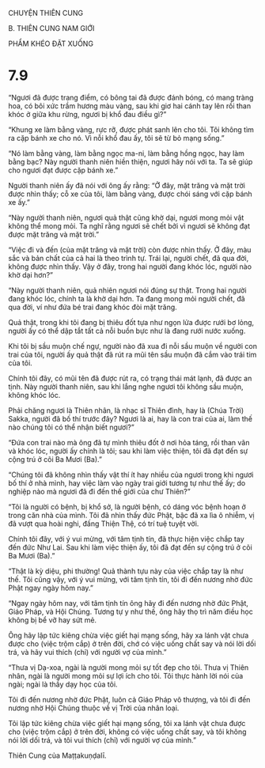 CHUYỆN THIÊN CUNG

B. THIÊN CUNG NAM GIỚI

PHẨM KHÉO ĐẶT XUỐNG

# 7.9

“Ngươi đã được trang điểm, có bông tai đã được đánh bóng, có mang tràng hoa, có bôi xức trầm hương màu vàng, sau khi giơ hai cánh tay lên rồi than khóc ở giữa khu rừng, ngươi bị khổ đau điều gì?”

“Khung xe làm bằng vàng, rực rỡ, được phát sanh lên cho tôi. Tôi không tìm ra cặp bánh xe cho nó. Vì nỗi khổ đau ấy, tôi sẽ từ bỏ mạng sống.”

“Nó làm bằng vàng, làm bằng ngọc ma-ni, làm bằng hồng ngọc, hay làm bằng bạc? Này người thanh niên hiền thiện, ngươi hãy nói với ta. Ta sẽ giúp cho ngươi đạt được cặp bánh xe.”

Người thanh niên ấy đã nói với ông ấy rằng: “Ở đây, mặt trăng và mặt trời được nhìn thấy; cỗ xe của tôi, làm bằng vàng, được chói sáng với cặp bánh xe ấy.”

“Này người thanh niên, ngươi quả thật cũng khờ dại, ngươi mong mỏi vật không thể mong mỏi. Ta nghĩ rằng ngươi sẽ chết bởi vì ngươi sẽ không đạt được mặt trăng và mặt trời.”

“Việc đi và đến (của mặt trăng và mặt trời) còn được nhìn thấy. Ở đây, màu sắc và bản chất của cả hai là theo trình tự. Trái lại, người chết, đã qua đời, không được nhìn thấy. Vậy ở đây, trong hai người đang khóc lóc, người nào khờ dại hơn?”

“Này người thanh niên, quả nhiên ngươi nói đúng sự thật. Trong hai người đang khóc lóc, chính ta là khờ dại hơn. Ta đang mong mỏi người chết, đã qua đời, ví như đứa bé trai đang khóc đòi mặt trăng.

Quả thật, trong khi tôi đang bị thiêu đốt tựa như ngọn lửa được rưới bơ lỏng, người ấy có thể dập tắt tất cả nỗi buồn bực như là đang rưới nước xuống.

Khi tôi bị sầu muộn chế ngự, người nào đã xua đi nỗi sầu muộn về người con trai của tôi, người ấy quả thật đã rút ra mũi tên sầu muộn đã cắm vào trái tim của tôi.

Chính tôi đây, có mũi tên đã được rút ra, có trạng thái mát lạnh, đã được an tịnh. Này người thanh niên, sau khi lắng nghe ngươi tôi không sầu muộn, không khóc lóc.

Phải chăng ngươi là Thiên nhân, là nhạc sĩ Thiên đình, hay là (Chúa Trời) Sakka, người đã bố thí trước đây? Ngươi là ai, hay là con trai của ai, làm thế nào chúng tôi có thể nhận biết ngươi?”

“Đứa con trai nào mà ông đã tự mình thiêu đốt ở nơi hỏa táng, rồi than vãn và khóc lóc, người ấy chính là tôi; sau khi làm việc thiện, tôi đã đạt đến sự cộng trú ở cõi Ba Mươi (Ba).”

“Chúng tôi đã không nhìn thấy vật thí ít hay nhiều của ngươi trong khi ngươi bố thí ở nhà mình, hay việc làm vào ngày trai giới tương tự như thế ấy; do nghiệp nào mà ngươi đã đi đến thế giới của chư Thiên?”

“Tôi là người có bệnh, bị khổ sở, là người bệnh, có dáng vóc bệnh hoạn ở trong căn nhà của mình. Tôi đã nhìn thấy đức Phật, bậc đã xa lìa ô nhiễm, vị đã vượt qua hoài nghi, đấng Thiện Thệ, có trí tuệ tuyệt vời.

Chính tôi đây, với ý vui mừng, với tâm tịnh tín, đã thực hiện việc chắp tay đến đức Như Lai. Sau khi làm việc thiện ấy, tôi đã đạt đến sự cộng trú ở cõi Ba Mươi (Ba).”

“Thật là kỳ diệu, phi thường! Quả thành tựu này của việc chắp tay là như thế. Tôi cũng vậy, với ý vui mừng, với tâm tịnh tín, tôi đi đến nương nhờ đức Phật ngay ngày hôm nay.”

“Ngay ngày hôm nay, với tâm tịnh tín ông hãy đi đến nương nhờ đức Phật, Giáo Pháp, và Hội Chúng. Tương tự y như thế, ông hãy thọ trì năm điều học không bị bể vỡ hay sứt mẻ.

Ông hãy lập tức kiêng chừa việc giết hại mạng sống, hãy xa lánh vật chưa được cho (việc trộm cắp) ở trên đời, chớ có việc uống chất say và nói lời dối trá, và hãy vui thích (chỉ) với người vợ của mình.”

“Thưa vị Dạ-xoa, ngài là người mong mỏi sự tốt đẹp cho tôi. Thưa vị Thiên nhân, ngài là người mong mỏi sự lợi ích cho tôi. Tôi thực hành lời nói của ngài; ngài là thầy dạy học của tôi.

Tôi đi đến nương nhờ đức Phật, luôn cả Giáo Pháp vô thượng, và tôi đi đến nương nhờ Hội Chúng thuộc về vị Trời của nhân loại.

Tôi lập tức kiêng chừa việc giết hại mạng sống, tôi xa lánh vật chưa được cho (việc trộm cắp) ở trên đời, không có việc uống chất say, và tôi không nói lời dối trá, và tôi vui thích (chỉ) với người vợ của mình.”

Thiên Cung của Maṭṭakuṇḍalī.
